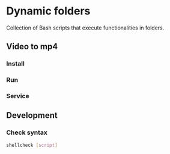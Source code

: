 # Dynamic folders

Collection of Bash scripts that execute functionalities in folders.

## Video to mp4

### Install

### Run

### Service

## Development

### Check syntax

```sh
shellcheck [script]
```
